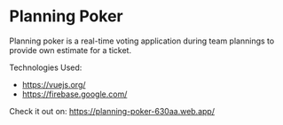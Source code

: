 # Planning Poker

Planning poker is a real-time voting application during team plannings to provide own estimate for a ticket. 

Technologies Used:
- https://vuejs.org/
- https://firebase.google.com/

Check it out on: https://planning-poker-630aa.web.app/